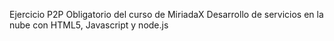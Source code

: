 
Ejercicio P2P Obligatorio del curso de MiriadaX
Desarrollo de servicios en la nube con HTML5, Javascript y node.js
